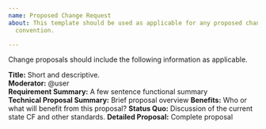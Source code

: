 ```yaml
---
name: Proposed Change Request
about: This template should be used as applicable for any proposed change to the CF
  convention.

---
```


Change proposals should include the following information as applicable.

**Title:** Short and descriptive.  
**Moderator:** @user  
**Requirement Summary:** A few sentence functional summary  
**Technical Proposal Summary:** Brief proposal overview
**Benefits:** Who or what will benefit from this proposal?
**Status Quo:** Discussion of the current state CF and other standards.
**Detailed Proposal:** Complete proposal
